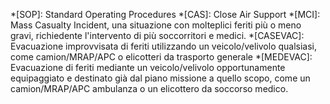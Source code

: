 *[SOP]: Standard Operating Procedures
*[CAS]: Close Air Support
*[MCI]: Mass Casualty Incident, una situazione con molteplici feriti più o meno gravi, richiedente l'intervento di più soccorritori e medici.
*[CASEVAC]: Evacuazione improvvisata di feriti utilizzando un veicolo/velivolo qualsiasi, come camion/MRAP/APC o elicotteri da trasporto generale
*[MEDEVAC]: Evacuazione di feriti mediante un veicolo/velivolo opportunamente equipaggiato e destinato già dal piano missione a quello scopo, come un camion/MRAP/APC ambulanza o un elicottero da soccorso medico.
